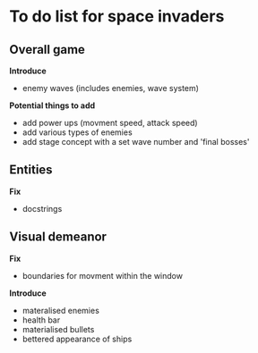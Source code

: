 
# To do list for space invaders 

## Overall game

**Introduce**
- enemy waves (includes enemies, wave system)

**Potential things to add**
- add power ups (movment speed, attack speed)
- add various types of enemies
- add stage concept with a set wave number and 'final bosses' 


## Entities

**Fix**
- docstrings 


## Visual demeanor

**Fix**
- boundaries for movment within the window


**Introduce**
- materalised enemies
- health bar 
- materialised bullets
- bettered appearance of ships

